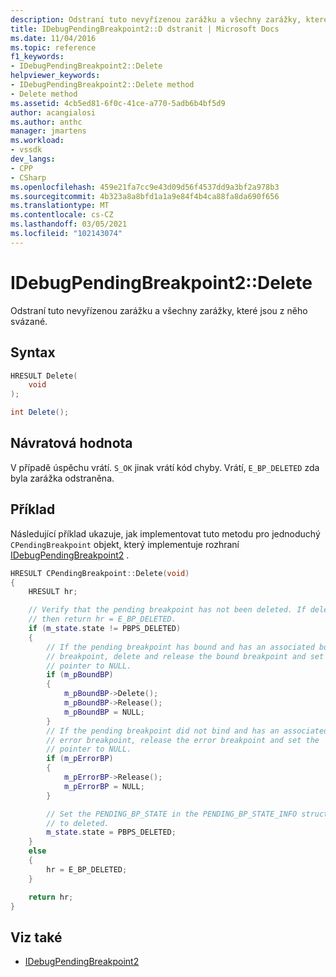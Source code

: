 ```yaml
---
description: Odstraní tuto nevyřízenou zarážku a všechny zarážky, které jsou z něho svázané.
title: IDebugPendingBreakpoint2::D dstranit | Microsoft Docs
ms.date: 11/04/2016
ms.topic: reference
f1_keywords:
- IDebugPendingBreakpoint2::Delete
helpviewer_keywords:
- IDebugPendingBreakpoint2::Delete method
- Delete method
ms.assetid: 4cb5ed81-6f0c-41ce-a770-5adb6b4bf5d9
author: acangialosi
ms.author: anthc
manager: jmartens
ms.workload:
- vssdk
dev_langs:
- CPP
- CSharp
ms.openlocfilehash: 459e21fa7cc9e43d09d56f4537dd9a3bf2a978b3
ms.sourcegitcommit: 4b323a8a8bfd1a1a9e84f4b4ca88fa8da690f656
ms.translationtype: MT
ms.contentlocale: cs-CZ
ms.lasthandoff: 03/05/2021
ms.locfileid: "102143074"
---
```

# <a name="idebugpendingbreakpoint2delete"></a>IDebugPendingBreakpoint2::Delete
Odstraní tuto nevyřízenou zarážku a všechny zarážky, které jsou z něho svázané.

## <a name="syntax"></a>Syntax

```cpp
HRESULT Delete(
    void
);
```

```csharp
int Delete();
```

## <a name="return-value"></a>Návratová hodnota
V případě úspěchu vrátí. `S_OK` jinak vrátí kód chyby. Vrátí, `E_BP_DELETED` zda byla zarážka odstraněna.

## <a name="example"></a>Příklad
Následující příklad ukazuje, jak implementovat tuto metodu pro jednoduchý `CPendingBreakpoint` objekt, který implementuje rozhraní [IDebugPendingBreakpoint2](../../../extensibility/debugger/reference/idebugpendingbreakpoint2.md) .

```cpp
HRESULT CPendingBreakpoint::Delete(void)
{
    HRESULT hr;

    // Verify that the pending breakpoint has not been deleted. If deleted,
    // then return hr = E_BP_DELETED.
    if (m_state.state != PBPS_DELETED)
    {
        // If the pending breakpoint has bound and has an associated bound
        // breakpoint, delete and release the bound breakpoint and set the
        // pointer to NULL.
        if (m_pBoundBP)
        {
            m_pBoundBP->Delete();
            m_pBoundBP->Release();
            m_pBoundBP = NULL;
        }
        // If the pending breakpoint did not bind and has an associated
        // error breakpoint, release the error breakpoint and set the
        // pointer to NULL.
        if (m_pErrorBP)
        {
            m_pErrorBP->Release();
            m_pErrorBP = NULL;
        }

        // Set the PENDING_BP_STATE in the PENDING_BP_STATE_INFO structure
        // to deleted.
        m_state.state = PBPS_DELETED;
    }
    else
    {
        hr = E_BP_DELETED;
    }

    return hr;
}
```

## <a name="see-also"></a>Viz také
- [IDebugPendingBreakpoint2](../../../extensibility/debugger/reference/idebugpendingbreakpoint2.md)
